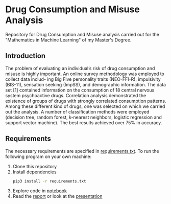 # Drug Consumption and Misuse Analysis
Repository for Drug Consumption and Misuse analysis carried out for the "Mathematics in Machine Learning" of my Master's Degree.

## Introduction
The problem of evaluating an individual’s risk of drug consumption and misuse is highly important. An online survey methodology was employed to collect data includ-
ing Big Five personality traits (NEO-FFI-R), impulsivity (BIS-11), sensation seeking (ImpSS), and demographic information. The data set [1] contained information on the
consumption of 18 central nervous system psychoactive drugs. Correlation analysis demonstrated the existence of groups of drugs with strongly correlated consumption
patterns. Among these different kind of drugs, one was selected on which we carried out the analysis. A number of classification methods were employed (decision tree,
random forest, k-nearest neighbors, logistic regression and support vector machine). The best results achieved over 75% in accuracy.

## Requirements
The necessary requirements are specified in [requirements.txt](https://github.com/lucabnf/drug-consumption/blob/master/requirements.txt). To run the following program on your own machine: 
1. Clone this repository
2. Install dependencies
   ```bash
   pip3 install -r requirements.txt
   ```
3. Explore code in [notebook](https://github.com/lucabnf/drug-consumption/blob/main/notebook.ipynb)
4. Read the [report](https://github.com/lucabnf/drug-consumption/blob/main/report.pdf) or look at the [presentation](https://github.com/lucabnf/drug-consumption/blob/main/presentation.pdf)
